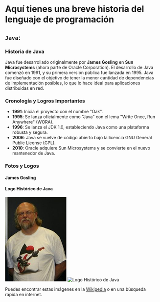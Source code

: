 # Aquí tienes una breve historia del lenguaje de programación

## `Java`:

### Historia de Java

Java fue desarrollado originalmente por **James Gosling** en **Sun Microsystems** (ahora parte de Oracle Corporation). El desarrollo de Java comenzó en 1991, y su primera versión pública fue lanzada en 1995. Java fue diseñado con el objetivo de tener la menor cantidad de dependencias de implementación posibles, lo que lo hace ideal para aplicaciones distribuidas en red.

### Cronología y Logros Importantes
- **1991**: Inicia el proyecto con el nombre "Oak".
- **1995**: Se lanza oficialmente como "Java" con el lema "Write Once, Run Anywhere" (WORA).
- **1996**: Se lanza el JDK 1.0, estableciendo Java como una plataforma robusta y segura.
- **2006**: Java se vuelve de código abierto bajo la licencia GNU General Public License (GPL).
- **2010**: Oracle adquiere Sun Microsystems y se convierte en el nuevo mantenedor de Java.

### Fotos y Logos


#### James Gosling

#### Logo Histórico de Java

![James Gosling](../../images/200px-James_Gosling_2005.jpg) ![Logo Histórico de Java](https://upload.wikimedia.org/wikipedia/en/thumb/3/30/Java_programming_language_logo.svg/200px-Java_programming_language_logo.svg.png)

Puedes encontrar estas imágenes en la [Wikipedia](https://es.wikipedia.org/wiki/Java_(lenguaje_de_programaci%C3%B3n)) o en una búsqueda rápida en internet.

